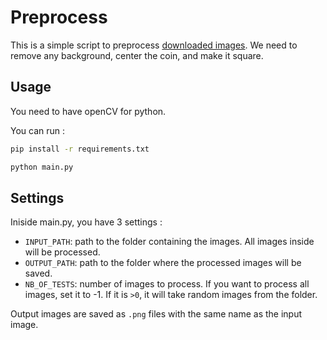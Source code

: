 # Preprocess

This is a simple script to preprocess [downloaded images](https://github.com/seba1204/coin-scraper).
We need to remove any background, center the coin, and make it square.

## Usage

You need to have openCV for python.

You can run :

```bash
pip install -r requirements.txt
```

```bash
python main.py
```

## Settings

Iniside main.py, you have 3 settings :

- `INPUT_PATH`: path to the folder containing the images. All images inside will be processed.
- `OUTPUT_PATH`: path to the folder where the processed images will be saved.
- `NB_OF_TESTS`: number of images to process. If you want to process all images, set it to -1. If it is `>0`, it will take random images from the folder.

Output images are saved as `.png` files with the same name as the input image.
